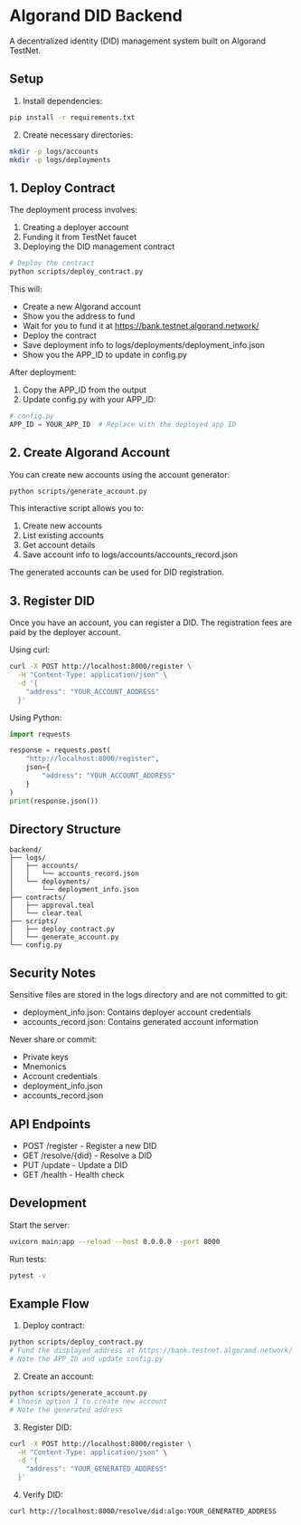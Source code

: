 # Algorand DID Backend

A decentralized identity (DID) management system built on Algorand TestNet.

## Setup

1. Install dependencies:
```bash
pip install -r requirements.txt
```

2. Create necessary directories:
```bash
mkdir -p logs/accounts
mkdir -p logs/deployments
```

## 1. Deploy Contract

The deployment process involves:
1. Creating a deployer account
2. Funding it from TestNet faucet
3. Deploying the DID management contract

```bash
# Deploy the contract
python scripts/deploy_contract.py
```

This will:
- Create a new Algorand account
- Show you the address to fund
- Wait for you to fund it at https://bank.testnet.algorand.network/
- Deploy the contract
- Save deployment info to logs/deployments/deployment_info.json
- Show you the APP_ID to update in config.py

After deployment:
1. Copy the APP_ID from the output
2. Update config.py with your APP_ID:
```python
# config.py
APP_ID = YOUR_APP_ID  # Replace with the deployed app ID
```

## 2. Create Algorand Account

You can create new accounts using the account generator:

```bash
python scripts/generate_account.py
```

This interactive script allows you to:
1. Create new accounts
2. List existing accounts
3. Get account details
4. Save account info to logs/accounts/accounts_record.json

The generated accounts can be used for DID registration.

## 3. Register DID

Once you have an account, you can register a DID. The registration fees are paid by the deployer account.

Using curl:
```bash
curl -X POST http://localhost:8000/register \
  -H "Content-Type: application/json" \
  -d '{
    "address": "YOUR_ACCOUNT_ADDRESS"
  }'
```

Using Python:
```python
import requests

response = requests.post(
    "http://localhost:8000/register",
    json={
        "address": "YOUR_ACCOUNT_ADDRESS"
    }
)
print(response.json())
```

## Directory Structure

```
backend/
├── logs/
│   ├── accounts/
│   │   └── accounts_record.json
│   └── deployments/
│       └── deployment_info.json
├── contracts/
│   ├── approval.teal
│   └── clear.teal
├── scripts/
│   ├── deploy_contract.py
│   └── generate_account.py
└── config.py
```

## Security Notes

Sensitive files are stored in the logs directory and are not committed to git:
- deployment_info.json: Contains deployer account credentials
- accounts_record.json: Contains generated account information

Never share or commit:
- Private keys
- Mnemonics
- Account credentials
- deployment_info.json
- accounts_record.json

## API Endpoints

- POST /register - Register a new DID
- GET /resolve/{did} - Resolve a DID
- PUT /update - Update a DID
- GET /health - Health check

## Development

Start the server:
```bash
uvicorn main:app --reload --host 0.0.0.0 --port 8000
```

Run tests:
```bash
pytest -v
```

## Example Flow

1. Deploy contract:
```bash
python scripts/deploy_contract.py
# Fund the displayed address at https://bank.testnet.algorand.network/
# Note the APP_ID and update config.py
```

2. Create an account:
```bash
python scripts/generate_account.py
# Choose option 1 to create new account
# Note the generated address
```

3. Register DID:
```bash
curl -X POST http://localhost:8000/register \
  -H "Content-Type: application/json" \
  -d '{
    "address": "YOUR_GENERATED_ADDRESS"
  }'
```

4. Verify DID:
```bash
curl http://localhost:8000/resolve/did:algo:YOUR_GENERATED_ADDRESS
```